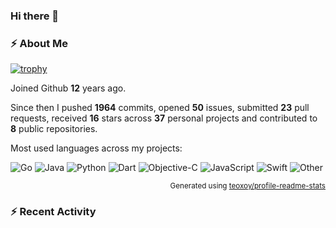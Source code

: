 ### Hi there 👋

### :zap: About Me

[![trophy](https://github-profile-trophy.vercel.app/?username=enix223&theme=onedark)](https://github.com/ryo-ma/github-profile-trophy)
   
Joined Github **12** years ago.

Since then I pushed **1964** commits, opened **50** issues, submitted **23** pull requests, received **16** stars across **37** personal projects and contributed to **8** public repositories.

Most used languages across my projects:

![Go](https://img.shields.io/static/v1?style=flat-square&label=%E2%A0%80&color=555&labelColor=%2300ADD8&message=Go%EF%B8%B133.7%25)
![Java](https://img.shields.io/static/v1?style=flat-square&label=%E2%A0%80&color=555&labelColor=%23b07219&message=Java%EF%B8%B122.1%25)
![Python](https://img.shields.io/static/v1?style=flat-square&label=%E2%A0%80&color=555&labelColor=%233572A5&message=Python%EF%B8%B112.6%25)
![Dart](https://img.shields.io/static/v1?style=flat-square&label=%E2%A0%80&color=555&labelColor=%2300B4AB&message=Dart%EF%B8%B111.7%25)
![Objective-C](https://img.shields.io/static/v1?style=flat-square&label=%E2%A0%80&color=555&labelColor=%23438eff&message=Objective-C%EF%B8%B19.8%25)
![JavaScript](https://img.shields.io/static/v1?style=flat-square&label=%E2%A0%80&color=555&labelColor=%23f1e05a&message=JavaScript%EF%B8%B13.1%25)
![Swift](https://img.shields.io/static/v1?style=flat-square&label=%E2%A0%80&color=555&labelColor=%23F05138&message=Swift%EF%B8%B11.9%25)
![Other](https://img.shields.io/static/v1?style=flat-square&label=%E2%A0%80&color=555&labelColor=%23ededed&message=Other%EF%B8%B14.6%25)

<p align="right"><sub>Generated using <a href="https://github.com/marketplace/actions/profile-readme-stats">teoxoy/profile-readme-stats</a></sub></p>


<!--![](https://github.com/enix223/enix223/blob/output/github-contribution-grid-snake.svg)-->

<!--![Enix Yu's github stats](https://github-readme-stats.vercel.app/api?username=enix223&count_private=true&show_icons=true&theme=onedark)-->

<!--![Enix Yu's wakatime stats](https://github-readme-stats.vercel.app/api/wakatime?username=enix223&layout=compact&theme=onedark)-->

<!--![Top Langs](https://github-readme-stats.vercel.app/api/top-langs/?username=enix223&theme=onedark&layout=compact)-->

### :zap: Recent Activity
<!--START_SECTION:activity-->
<!--END_SECTION:activity-->
